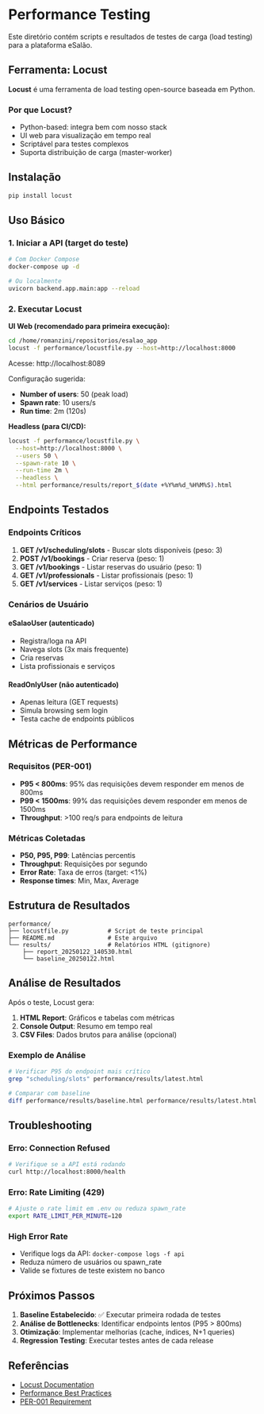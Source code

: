 # Performance Testing

Este diretório contém scripts e resultados de testes de carga (load testing) para a plataforma eSalão.

## Ferramenta: Locust

**Locust** é uma ferramenta de load testing open-source baseada em Python.

### Por que Locust?
- Python-based: integra bem com nosso stack
- UI web para visualização em tempo real
- Scriptável para testes complexos
- Suporta distribuição de carga (master-worker)

## Instalação

```bash
pip install locust
```

## Uso Básico

### 1. Iniciar a API (target do teste)

```bash
# Com Docker Compose
docker-compose up -d

# Ou localmente
uvicorn backend.app.main:app --reload
```

### 2. Executar Locust

**UI Web (recomendado para primeira execução):**

```bash
cd /home/romanzini/repositorios/esalao_app
locust -f performance/locustfile.py --host=http://localhost:8000
```

Acesse: http://localhost:8089

Configuração sugerida:
- **Number of users**: 50 (peak load)
- **Spawn rate**: 10 users/s
- **Run time**: 2m (120s)

**Headless (para CI/CD):**

```bash
locust -f performance/locustfile.py \
  --host=http://localhost:8000 \
  --users 50 \
  --spawn-rate 10 \
  --run-time 2m \
  --headless \
  --html performance/results/report_$(date +%Y%m%d_%H%M%S).html
```

## Endpoints Testados

### Endpoints Críticos
1. **GET /v1/scheduling/slots** - Buscar slots disponíveis (peso: 3)
2. **POST /v1/bookings** - Criar reserva (peso: 1)
3. **GET /v1/bookings** - Listar reservas do usuário (peso: 1)
4. **GET /v1/professionals** - Listar profissionais (peso: 1)
5. **GET /v1/services** - Listar serviços (peso: 1)

### Cenários de Usuário

#### eSalaoUser (autenticado)
- Registra/loga na API
- Navega slots (3x mais frequente)
- Cria reservas
- Lista profissionais e serviços

#### ReadOnlyUser (não autenticado)
- Apenas leitura (GET requests)
- Simula browsing sem login
- Testa cache de endpoints públicos

## Métricas de Performance

### Requisitos (PER-001)
- **P95 < 800ms**: 95% das requisições devem responder em menos de 800ms
- **P99 < 1500ms**: 99% das requisições devem responder em menos de 1500ms
- **Throughput**: >100 req/s para endpoints de leitura

### Métricas Coletadas
- **P50, P95, P99**: Latências percentis
- **Throughput**: Requisições por segundo
- **Error Rate**: Taxa de erros (target: <1%)
- **Response times**: Min, Max, Average

## Estrutura de Resultados

```
performance/
├── locustfile.py           # Script de teste principal
├── README.md               # Este arquivo
└── results/                # Relatórios HTML (gitignore)
    ├── report_20250122_140530.html
    └── baseline_20250122.html
```

## Análise de Resultados

Após o teste, Locust gera:
1. **HTML Report**: Gráficos e tabelas com métricas
2. **Console Output**: Resumo em tempo real
3. **CSV Files**: Dados brutos para análise (opcional)

### Exemplo de Análise

```bash
# Verificar P95 do endpoint mais crítico
grep "scheduling/slots" performance/results/latest.html

# Comparar com baseline
diff performance/results/baseline.html performance/results/latest.html
```

## Troubleshooting

### Erro: Connection Refused
```bash
# Verifique se a API está rodando
curl http://localhost:8000/health
```

### Erro: Rate Limiting (429)
```bash
# Ajuste o rate limit em .env ou reduza spawn_rate
export RATE_LIMIT_PER_MINUTE=120
```

### High Error Rate
- Verifique logs da API: `docker-compose logs -f api`
- Reduza número de usuários ou spawn_rate
- Valide se fixtures de teste existem no banco

## Próximos Passos

1. **Baseline Estabelecido**: ✅ Executar primeira rodada de testes
2. **Análise de Bottlenecks**: Identificar endpoints lentos (P95 > 800ms)
3. **Otimização**: Implementar melhorias (cache, índices, N+1 queries)
4. **Regression Testing**: Executar testes antes de cada release

## Referências

- [Locust Documentation](https://docs.locust.io/)
- [Performance Best Practices](../.github/instructions/performance-optimization.instructions.md)
- [PER-001 Requirement](../plan/phase1/PER-001-performance-baseline.md)
